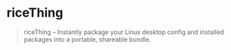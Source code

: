 # riceThing

> riceThing – Instantly package your Linux desktop config and installed packages into a portable, shareable bundle.




